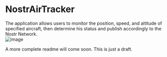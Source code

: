 # NostrAirTracker
The application allows users to monitor the position, speed, and altitude of  specified aircraft, then determine his status and publish accordingly to the Nostr Network.<br>
![image](https://user-images.githubusercontent.com/120996278/225669565-7d060b15-9440-42d8-ae37-b0ae8dc6e179.png)



A more complete readme will come soon. This is just a draft.
